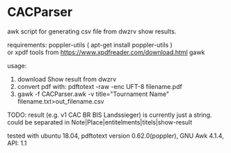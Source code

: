 # CACParser
awk script for generating csv file from dwzrv show results.


requirements:
poppler-utils ( apt-get install poppler-utils )  
or
xpdf tools from https://www.xpdfreader.com/download.html
gawk

usage:
1. download Show result from dwzrv
2. convert pdf with: pdftotext -raw -enc UFT-8 filename.pdf
3. gawk  -f CACParser.awk -v title="Tournament Name" filename.txt>out_filename.csv

TODO:
result (e.g. v1 CAC BR BIS Landssieger) is currently just a string. could be separated in Note|Place|entitelments|titels|show-result

tested with ubuntu 18.04, pdftotext version 0.62.0(poppler), GNU Awk 4.1.4, API: 1.1
